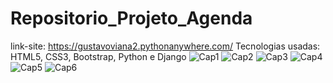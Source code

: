 # Repositorio_Projeto_Agenda

link-site: https://gustavoviana2.pythonanywhere.com/
Tecnologias usadas:
HTML5, CSS3, Bootstrap, Python e Django
![Cap1](https://user-images.githubusercontent.com/81700849/186700299-aa8c5064-211b-4d35-9be3-a4ca9168ecd2.PNG)
![Cap2](https://user-images.githubusercontent.com/81700849/186700334-c5451a64-ab4f-46c4-9ab0-f3a3e3ed0934.PNG)
![Cap3](https://user-images.githubusercontent.com/81700849/186700363-e95856dc-de8c-4ef4-aa70-1fff969e7d54.PNG)
![Cap4](https://user-images.githubusercontent.com/81700849/186700399-efb00fe1-8601-4e5b-8cde-6c9339d49ec6.PNG)
![Cap5](https://user-images.githubusercontent.com/81700849/186700435-262c3421-691e-4f2f-9ef7-30d2dc3c3e42.PNG)
![Cap6](https://user-images.githubusercontent.com/81700849/186700461-72e79b23-8fa5-4902-b02e-25f93f6c66a6.PNG)






